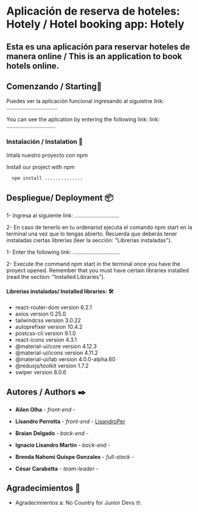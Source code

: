 #  Aplicación de reserva de hoteles: Hotely / Hotel booking app: Hotely

Esta es una aplicación para reservar hoteles de manera online / This is an application to book hotels online. 
-------------------------------------------------------------------------------------------------------------------------------------


## Comenzando / Starting🚀

Puedes ver la aplicación funcional ingresando al siguietne link: .................................

You can see the aplication by entering the following link: link: ................................ 





### Instalación / Instalation 🔧
Intalá nuestro proyecto con npm 

Install our project with npm


```bash
  npm install ..............
```

## Despliegue/ Deployment 📦

1- Ingresa al siguiente link: .............................
 
2- En caso de tenerlo en tu ordenarod ejecuta el comando npm start en la terminal una vez que lo tengas abierto. Recuerda que deberás tener instaladas ciertas librerías (leer la sección: "Librerias instaladas").

1- Enter the following link: ...............................

2- Execute the command npm start in the terminal once you have the proyect opened. Remember that you must have certain libraries installed (read the section: "Installed Libraries").
 

#### Librerias instaladas/ Installed libraries: 🛠️
* react-router-dom version 6.2.1
* axios version 0.25.0
* tailwindcss version 3.0.22
* autoprefixer version 10.4.2
* postcss-cli version 9.1.0
* react-icons version 4.3.1
* @material-ui/core version 4.12.3
* @material-ui/icons version 4.11.2
* @material-ui/lab version 4.0.0-alpha.60
* @reduxjs/toolkit version 1.7.2
* swiper version 8.0.6


## Autores / Authors ✒️

* **Ailen Olha** - *front-end* - []()
* **Lisandro Perrotta** - *front-end* - [LisandroPer](https://github.com/LisandroPer)
* **Braian Delgado** - *back-end* - []()
* **Ignacio Lisandro Martín** - *back-end* - []()
* **Brenda Nahomi Quispe Gonzales** - *full-stack* - []()

* **César Carabetta** - *team-leader* - []()


## Agradecimientos 🎁


* Agradecimientos a: No Country for Junior Devs 🤓.



